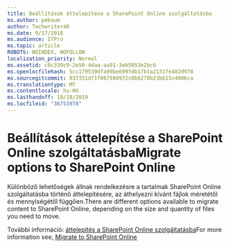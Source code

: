 ```yaml
---
title: Beállítások áttelepítése a SharePoint Online szolgáltatásba
ms.author: pebaum
author: Techwriter40
ms.date: 9/17/2018
ms.audience: ITPro
ms.topic: article
ROBOTS: NOINDEX, NOFOLLOW
localization_priority: Normal
ms.assetid: c8c339c9-2e50-4daa-aa91-3eb5053e2bc6
ms.openlocfilehash: 5cc179539dfa99be699fdb17b1a21317e482d978
ms.sourcegitcommit: 037331d71f06750d972c0b6278b23bb15c4806ca
ms.translationtype: MT
ms.contentlocale: hu-HU
ms.lasthandoff: 10/18/2019
ms.locfileid: "36753978"
---
```

# <a name="migrate-options-to-sharepoint-online"></a><span data-ttu-id="8ee17-102">Beállítások áttelepítése a SharePoint Online szolgáltatásba</span><span class="sxs-lookup"><span data-stu-id="8ee17-102">Migrate options to SharePoint Online</span></span>

<span data-ttu-id="8ee17-103">Különböző lehetőségek állnak rendelkezésre a tartalmak SharePoint Online szolgáltatásba történő áttelepítésére, az áthelyezni kívánt fájlok méretétől és mennyiségétől függően.</span><span class="sxs-lookup"><span data-stu-id="8ee17-103">There are different options available to migrate content to SharePoint Online, depending on the size and quantity of files you need to move.</span></span>
  
<span data-ttu-id="8ee17-104">További információ: [áttelepítés a SharePoint Online szolgáltatásba](https://go.microsoft.com/fwlink/?linkid-2022029)</span><span class="sxs-lookup"><span data-stu-id="8ee17-104">For more information see, [Migrate to SharePoint Online](https://go.microsoft.com/fwlink/?linkid-2022029)</span></span>
  

